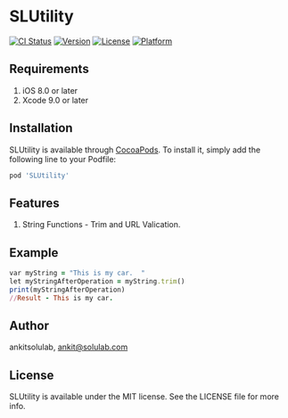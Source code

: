 # SLUtility

[![CI Status](https://img.shields.io/travis/ankitsolulab/SLUtility.svg?style=flat)](https://travis-ci.org/ankitsolulab/SLUtility)
[![Version](https://img.shields.io/cocoapods/v/SLUtility.svg?style=flat)](https://cocoapods.org/pods/SLUtility)
[![License](https://img.shields.io/cocoapods/l/SLUtility.svg?style=flat)](https://cocoapods.org/pods/SLUtility)
[![Platform](https://img.shields.io/cocoapods/p/SLUtility.svg?style=flat)](https://cocoapods.org/pods/SLUtility)


## Requirements

1. iOS 8.0 or later
2. Xcode 9.0 or later

## Installation

SLUtility is available through [CocoaPods](https://cocoapods.org). To install
it, simply add the following line to your Podfile:

```ruby
pod 'SLUtility'
```

## Features

1. String Functions -  Trim and URL Valication.

## Example

```ruby
var myString = "This is my car.  "
let myStringAfterOperation = myString.trim()
print(myStringAfterOperation)
//Result - This is my car.
```



## Author

ankitsolulab, ankit@solulab.com

## License

SLUtility is available under the MIT license. See the LICENSE file for more info.
